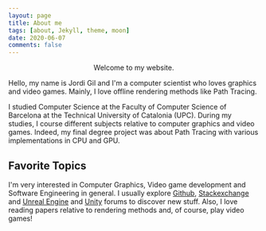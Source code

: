 ```yaml
---
layout: page
title: About me
tags: [about, Jekyll, theme, moon]
date: 2020-06-07
comments: false
---
```


<center><a> Welcome to my website. </a> </center>

Hello, my name is Jordi Gil and I'm a computer scientist who loves graphics and video games. Mainly, I love offline rendering methods like Path Tracing.

I studied Computer Science at the Faculty of Computer Science of Barcelona at the Technical University of Catalonia (UPC). During my studies, I course different subjects relative to computer graphics and video games. Indeed, my final degree project was about Path Tracing with various implementations in CPU and GPU.

## Favorite Topics

I'm very interested in Computer Graphics, Video game development and Software Engineering in general. I usually explore [Github](https://github.com/), [Stackexchange](https://computergraphics.stackexchange.com/) and [Unreal Engine](https://forums.unrealengine.com/) and [Unity](https://forum.unity.com/) forums to discover new stuff. Also, I love reading papers relative to rendering methods and, of course, play video games!
